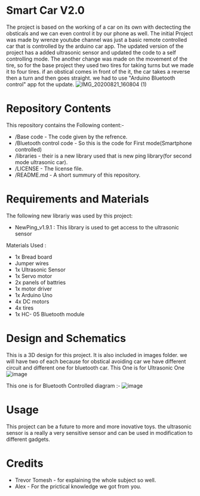 # Smart Car V2.0 
The project is based on the working of a car on its own with dectecting the obsticals and we can even control it by our phone as well. The initial Project was made by wrenze youtube channel was just a basic remote controlled car that is controlled by the arduino car app. The updated version of the project has a added ultrasonic sensor and updated the code to a self controlling mode. The another change was made on the movement of the tire, so for the base project they used two tires for taking turns but we made it to four tires. if an obstical comes in front of the it, the car takes a reverse then a turn and then goes straight. we had to use "Arduino Bluetooth control" app fot the update.
![IMG_20200821_160804 (1)](https://user-images.githubusercontent.com/68714309/90939682-9bcc2380-e3c9-11ea-82d1-03632ffd443b.jpg)


# Repository Contents

This repository contains the Following content:- 
* /Base code - The code given by the refrence. 
* /Bluetooth control code - So this is the code for First mode(Smartphone controlled)
* /libraries - their is a new library used that is new ping library(for second mode ultrasonic car).
* /LICENSE - The license file. 
* /README.md - A short summury of this repository.

# Requirements and Materials 
The following new librariy was used by this project:

* NewPing_v1.9.1 : This library is used to get access to the ultrasonic sensor

Materials Used :
  * 1x Bread board 
  * Jumper wires 
  * 1x Ultrasonic Sensor 
  * 1x Servo motor
  * 2x panels of battries 
  * 1x motor driver 
  * 1x Arduino Uno
  * 4x DC motors 
  * 4x tires 
  * 1x HC- 05 Bluetooth module 
  
  # Design and Schematics
  This is a 3D design for this project. It is also included in images folder.
  we will have two of each because for obstical avoiding car we have different circuit and different one for bluetooth car.
  This One is for Ultrasonic One 
  ![image](https://user-images.githubusercontent.com/68714309/90944440-f79fa800-e3db-11ea-95be-8a43364f1d79.png)
  
  This one is for Bluetooth Controlled diagram :-
  ![image](https://user-images.githubusercontent.com/68714309/90944608-ffac1780-e3dc-11ea-9b98-e8cc4afca50b.png)
  
  # Usage 
  This project can be a future to more and more inovative toys. the ultrasonic sensor is a really a very sensitive sensor and can be used in modification to different gadgets.
  
  # Credits 
  
 * Trevor Tomesh - for explaining the whole subject so well.
 * Alex - For the prictical knowledge we got from you.
